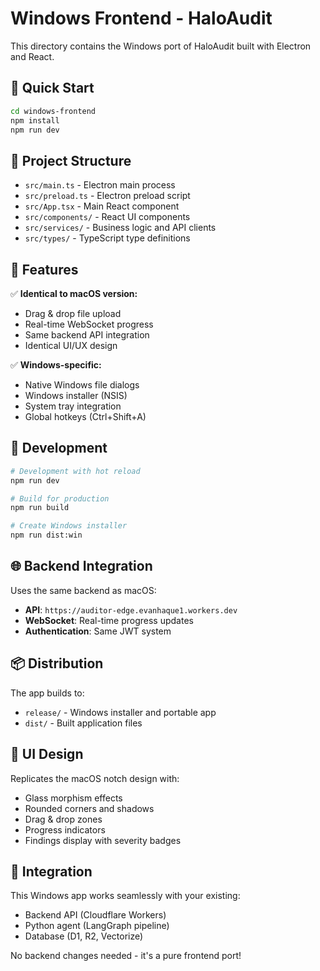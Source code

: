 # Windows Frontend - HaloAudit

This directory contains the Windows port of HaloAudit built with Electron and React.

## 🚀 Quick Start

```bash
cd windows-frontend
npm install
npm run dev
```

## 📁 Project Structure

- `src/main.ts` - Electron main process
- `src/preload.ts` - Electron preload script
- `src/App.tsx` - Main React component
- `src/components/` - React UI components
- `src/services/` - Business logic and API clients
- `src/types/` - TypeScript type definitions

## 🎯 Features

✅ **Identical to macOS version:**

- Drag & drop file upload
- Real-time WebSocket progress
- Same backend API integration
- Identical UI/UX design

✅ **Windows-specific:**

- Native Windows file dialogs
- Windows installer (NSIS)
- System tray integration
- Global hotkeys (Ctrl+Shift+A)

## 🔧 Development

```bash
# Development with hot reload
npm run dev

# Build for production
npm run build

# Create Windows installer
npm run dist:win
```

## 🌐 Backend Integration

Uses the same backend as macOS:

- **API**: `https://auditor-edge.evanhaque1.workers.dev`
- **WebSocket**: Real-time progress updates
- **Authentication**: Same JWT system

## 📦 Distribution

The app builds to:

- `release/` - Windows installer and portable app
- `dist/` - Built application files

## 🎨 UI Design

Replicates the macOS notch design with:

- Glass morphism effects
- Rounded corners and shadows
- Drag & drop zones
- Progress indicators
- Findings display with severity badges

## 🔗 Integration

This Windows app works seamlessly with your existing:

- Backend API (Cloudflare Workers)
- Python agent (LangGraph pipeline)
- Database (D1, R2, Vectorize)

No backend changes needed - it's a pure frontend port!

